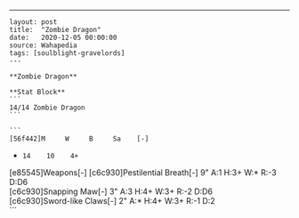 ---
    layout: post
    title:  "Zombie Dragon"
    date:   2020-12-05 00:00:00
    source: Wahapedia
    tags: [soulblight-gravelords]
    ---
    
    **Zombie Dragon**
    
    **Stat Block**
    ```
    14/14 Zombie Dragon
    ```
    
    ```
    [56f442]M     W     B     Sa    [-]
*     14    10    4+    
[e85545]Weapons[-]
[c6c930]Pestilential Breath[-]
9"     A:1    H:3+   W:*    R:-3   D:D6  
[c6c930]Snapping Maw[-]
3"     A:3    H:4+   W:3+   R:-2   D:D6  
[c6c930]Sword-like Claws[-]
2"     A:*    H:4+   W:3+   R:-1   D:2   
    ```
    
    
    